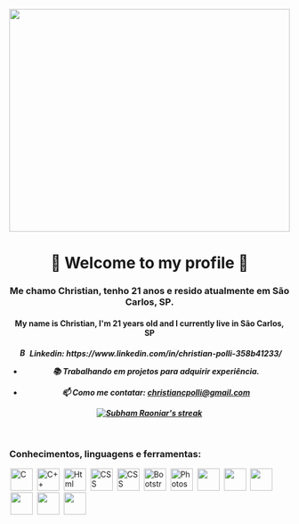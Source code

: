 <a href="#"><img width="100%" height=400px src="https://images.unsplash.com/photo-1542831371-29b0f74f9713?ixid=MnwxMjA3fDB8MHxwaG90by1wYWdlfHx8fGVufDB8fHx8&ixlib=rb-1.2.1&auto=format&fit=crop&w=750&q=80" height="105px"/></a>

<h1 align="center">👋 Welcome to my profile 👋</h1>
<h3 align="center"> Me chamo Christian, tenho 21 anos e resido atualmente em São Carlos, SP. </h3>
<h4 align="center"> My name is Christian, I'm 21 years old and I currently live in São Carlos, SP </h4>
<h5 align="center"> <img src="https://cdn.jsdelivr.net/gh/devicons/devicon/icons/linkedin/linkedin-original.svg" alt="Bootstrap" widtf="15" height="15" style="max-width:100%;margin: 0 2px;"></img> Linkedin: https://www.linkedin.com/in/christian-polli-358b41233/

- 📚 Trabalhando em projetos para adquirir experiência.

- 📫 Como me contatar: **christiancpolli@gmail.com**



<p align="center">
    <a href="https://github.com/Maracujacake/github-readme-streak-stats">
        <img title="🔥 Get streak stats for your profile at git.io/streak-stats" alt="Subham Raoniar's streak" src="https://github-readme-streak-stats.herokuapp.com/?user=Maracujacake&theme=black-ice&hide_border=true&stroke=0000&background=060A0CD0"/>
    </a>
</p>

<br/>
     
 

<h3 align="left">Conhecimentos, linguagens e ferramentas:</h3>
<p align="left"> 
<img src="https://cdn.jsdelivr.net/gh/devicons/devicon/icons/c/c-original.svg" alt="C" height="40" style="max-width:100%;margin: 0 2px;"></img>
<img src="https://cdn.jsdelivr.net/gh/devicons/devicon/icons/cplusplus/cplusplus-original.svg" alt="C++"  height="40" style="max-width:100%;margin: 0 2px;"/>
<img src="https://cdn.jsdelivr.net/gh/devicons/devicon/icons/html5/html5-original-wordmark.svg" alt="Html"  height="40" style="max-width:100%;margin: 0 2px;"/>
<img src="https://cdn.jsdelivr.net/gh/devicons/devicon/icons/css3/css3-original-wordmark.svg" alt="CSS"  height="40" style="max-width:100%;margin: 0 2px;"/>
<img src="https://cdn.jsdelivr.net/gh/devicons/devicon/icons/javascript/javascript-original.svg" alt="CSS"  height="40" style="max-width:100%;margin: 0 2px;"/>
<img src="https://cdn.jsdelivr.net/gh/devicons/devicon/icons/nodejs/nodejs-original.svg"  height="40" style="max-width:100%;margin: 0 2px; /> 
<img src="https://cdn.jsdelivr.net/gh/devicons/devicon/icons/bootstrap/bootstrap-original-wordmark.svg" alt="Bootstrap" widtf="45" height="40" style="max-width:100%;margin: 0 2px;"/>
<img src="https://cdn.jsdelivr.net/gh/devicons/devicon/icons/photoshop/photoshop-line.svg" alt="Photoshop"  height="40" style="max-width:100%;margin: 0 2px;"/>
<img src="https://cdn.jsdelivr.net/gh/devicons/devicon/icons/bootstrap/bootstrap-original.svg"   height="40" style="max-width:100%;margin: 0 2px;" />
<img src="https://cdn.jsdelivr.net/gh/devicons/devicon/icons/typescript/typescript-original.svg"  height="40" style="max-width:100%;margin: 0 2px;" />
<img src="https://cdn.jsdelivr.net/gh/devicons/devicon/icons/figma/figma-original.svg"  height="40" style="max-width:100%;margin: 0 2px;" />
<img src="https://cdn.jsdelivr.net/gh/devicons/devicon/icons/git/git-original.svg"  height="40" style="max-width:100%;margin: 0 2px;" />
<img src="https://cdn.jsdelivr.net/gh/devicons/devicon/icons/vscode/vscode-original.svg"  height="40" style="max-width:100%;margin: 0 2px;" />
<img src="https://cdn.jsdelivr.net/gh/devicons/devicon/icons/python/python-original.svg" height="40" style="max-width:100%;margin: 0 2px;" />



          
         
          
<br>  <br>  </p>

